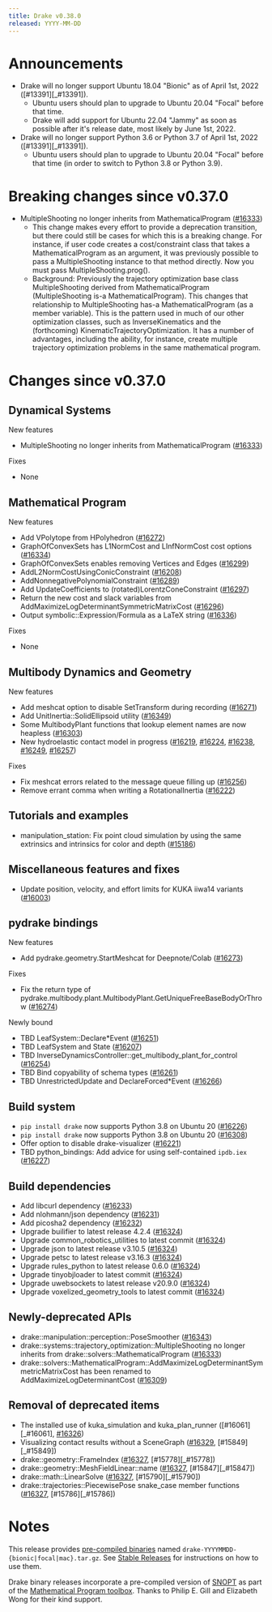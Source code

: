```yaml
---
title: Drake v0.38.0
released: YYYY-MM-DD
---
```


# Announcements

* Drake will no longer support Ubuntu 18.04 "Bionic" as of April 1st, 2022
  ([#13391][_#13391]).
  * Ubuntu users should plan to upgrade to Ubuntu 20.04 "Focal" before that
    time.
  * Drake will add support for Ubuntu 22.04 "Jammy" as soon as possible
    after it's release date, most likely by June 1st, 2022.
* Drake will no longer support Python 3.6 or Python 3.7 of April 1st, 2022
  ([#13391][_#13391]).
  * Ubuntu users should plan to upgrade to Ubuntu 20.04 "Focal" before that
    time (in order to switch to Python 3.8 or Python 3.9).

# Breaking changes since v0.37.0

* MultipleShooting no longer inherits from MathematicalProgram ([#16333][_#16333])
  * This change makes every effort to provide a deprecation transition,
    but there could still be cases for which this is a breaking change.
    For instance, if user code creates a cost/constraint class that takes a
    MathematicalProgram as an argument, it was previously possible to pass a
    MultipleShooting instance to that method directly. Now you must pass
    MultipleShooting.prog(). 
  * Background: Previously the trajectory optimization base class
    MultipleShooting derived from MathematicalProgram (MultipleShooting is-a
    MathematicalProgram). This changes that relationship to MultipleShooting
    has-a MathematicalProgram (as a member variable). This is the pattern
    used in much of our other optimization classes, such as InverseKinematics
    and the (forthcoming) KinematicTrajectoryOptimization. It has a number of
    advantages, including the ability, for instance, create multiple
    trajectory optimization problems in the same mathematical program.

# Changes since v0.37.0

## Dynamical Systems

<!-- <relnotes for systems go here> -->

New features

* MultipleShooting no longer inherits from MathematicalProgram ([#16333][_#16333])

Fixes

* None

## Mathematical Program

<!-- <relnotes for solvers go here> -->

New features

* Add VPolytope from HPolyhedron ([#16272][_#16272])
* GraphOfConvexSets has L1NormCost and LInfNormCost cost options ([#16334][_#16334])
* GraphOfConvexSets enables removing Vertices and Edges ([#16299][_#16299])
* AddL2NormCostUsingConicConstraint ([#16208][_#16208])
* AddNonnegativePolynomialConstraint ([#16289][_#16289])
* Add UpdateCoefficients to (rotated)LorentzConeConstraint ([#16297][_#16297])
* Return the new cost and slack variables from AddMaximizeLogDeterminantSymmetricMatrixCost ([#16296][_#16296])
* Output symbolic::Expression/Formula as a LaTeX string ([#16336][_#16336])

Fixes

* None

## Multibody Dynamics and Geometry

<!-- <relnotes for geometry,multibody go here> -->


New features

* Add meshcat option to disable SetTransform during recording ([#16271][_#16271])
* Add UnitInertia::SolidEllipsoid utility ([#16349][_#16349])
* Some MultibodyPlant functions that lookup element names are now heapless ([#16303][_#16303])
* New hydroelastic contact model in progress ([#16219][_#16219], [#16224][_#16224], [#16238][_#16238], [#16249][_#16249], [#16257][_#16257])

Fixes

* Fix meshcat errors related to the message queue filling up ([#16256][_#16256])
* Remove errant comma when writing a RotationalInertia ([#16222][_#16222])

## Tutorials and examples

<!-- <relnotes for examples,tutorials go here> -->

* manipulation_station: Fix point cloud simulation by using the same extrinsics and intrinsics for color and depth ([#15186][_#15186])

## Miscellaneous features and fixes

<!-- <relnotes for common,math,lcm,lcmtypes,manipulation,perception go here> -->

* Update position, velocity, and effort limits for KUKA iiwa14 variants ([#16003][_#16003])

## pydrake bindings

<!-- <relnotes for bindings go here> -->

New features

* Add pydrake.geometry.StartMeshcat for Deepnote/Colab ([#16273][_#16273])

Fixes

* Fix the return type of pydrake.multibody.plant.MultibodyPlant.GetUniqueFreeBaseBodyOrThrow ([#16274][_#16274])

Newly bound

* TBD LeafSystem::Declare*Event ([#16251][_#16251])
* TBD LeafSystem and State ([#16207][_#16207])
* TBD InverseDynamicsController::get_multibody_plant_for_control ([#16254][_#16254])
* TBD Bind copyability of schema types ([#16261][_#16261])
* TBD UnrestrictedUpdate and DeclareForced*Event ([#16266][_#16266])

## Build system

<!-- <relnotes for cmake,doc,setup,third_party,tools go here> -->

* `pip install drake` now supports Python 3.8 on Ubuntu 20 ([#16226][_#16226])
* `pip install drake` now supports Python 3.8 on Ubuntu 20 ([#16308][_#16308])
* Offer option to disable drake-visualizer ([#16221][_#16221])
* TBD python_bindings: Add advice for using self-contained `ipdb.iex` ([#16227][_#16227])

## Build dependencies

<!-- Manually relocate any "Upgrade foo_external to latest" lines to here, -->
<!-- and then sort them alphabetically. -->

* Add libcurl dependency ([#16233][_#16233])
* Add nlohmann/json dependency ([#16231][_#16231])
* Add picosha2 dependency ([#16232][_#16232])
* Upgrade builifier to latest release 4.2.4 ([#16324][_#16324])
* Upgrade common_robotics_utilities to latest commit ([#16324][_#16324])
* Upgrade json to latest release v3.10.5 ([#16324][_#16324])
* Upgrade petsc to latest release v3.16.3 ([#16324][_#16324])
* Upgrade rules_python to latest release 0.6.0 ([#16324][_#16324])
* Upgrade tinyobjloader to latest commit ([#16324][_#16324])
* Upgrade uwebsockets to latest release v20.9.0 ([#16324][_#16324])
* Upgrade voxelized_geometry_tools to latest commit ([#16324][_#16324])

## Newly-deprecated APIs

* drake::manipulation::perception::PoseSmoother ([#16343][_#16343])
* drake::systems::trajectory_optimization::MultipleShooting no longer inherits from drake::solvers::MathematicalProgram ([#16333][_#16333])
* drake::solvers::MathematicalProgram::AddMaximizeLogDeterminantSymmetricMatrixCost has been renamed to AddMaximizeLogDeterminantCost ([#16309][_#16309])

## Removal of deprecated items

* The installed use of kuka_simulation and kuka_plan_runner ([#16061][_#16061], [#16326][_#16326])
* Visualizing contact results without a SceneGraph ([#16329][_#16329], [#15849][_#15849])
* drake::geometry::FrameIndex ([#16327][_#16327], [#15778][_#15778])
* drake::geometry::MeshFieldLinear::name ([#16327][_#16327], [#15847][_#15847])
* drake::math::LinearSolve ([#16327][_#16327], [#15790][_#15790])
* drake::trajectories::PiecewisePose snake_case member functions ([#16327][_#16327], [#15786][_#15786])

# Notes

This release provides [pre-compiled binaries](https://github.com/RobotLocomotion/drake/releases/tag/v0.38.0) named
``drake-YYYYMMDD-{bionic|focal|mac}.tar.gz``. See [Stable Releases](/from_binary.html#stable-releases) for instructions on how to use them.

Drake binary releases incorporate a pre-compiled version of [SNOPT](https://ccom.ucsd.edu/~optimizers/solvers/snopt/) as part of the
[Mathematical Program toolbox](https://drake.mit.edu/doxygen_cxx/group__solvers.html). Thanks to
Philip E. Gill and Elizabeth Wong for their kind support.

<!-- <begin issue links> -->
[_#15186]: https://github.com/RobotLocomotion/drake/pull/15186
[_#16003]: https://github.com/RobotLocomotion/drake/pull/16003
[_#16207]: https://github.com/RobotLocomotion/drake/pull/16207
[_#16208]: https://github.com/RobotLocomotion/drake/pull/16208
[_#16219]: https://github.com/RobotLocomotion/drake/pull/16219
[_#16221]: https://github.com/RobotLocomotion/drake/pull/16221
[_#16222]: https://github.com/RobotLocomotion/drake/pull/16222
[_#16224]: https://github.com/RobotLocomotion/drake/pull/16224
[_#16226]: https://github.com/RobotLocomotion/drake/pull/16226
[_#16227]: https://github.com/RobotLocomotion/drake/pull/16227
[_#16231]: https://github.com/RobotLocomotion/drake/pull/16231
[_#16232]: https://github.com/RobotLocomotion/drake/pull/16232
[_#16233]: https://github.com/RobotLocomotion/drake/pull/16233
[_#16238]: https://github.com/RobotLocomotion/drake/pull/16238
[_#16249]: https://github.com/RobotLocomotion/drake/pull/16249
[_#16251]: https://github.com/RobotLocomotion/drake/pull/16251
[_#16254]: https://github.com/RobotLocomotion/drake/pull/16254
[_#16256]: https://github.com/RobotLocomotion/drake/pull/16256
[_#16257]: https://github.com/RobotLocomotion/drake/pull/16257
[_#16261]: https://github.com/RobotLocomotion/drake/pull/16261
[_#16266]: https://github.com/RobotLocomotion/drake/pull/16266
[_#16271]: https://github.com/RobotLocomotion/drake/pull/16271
[_#16272]: https://github.com/RobotLocomotion/drake/pull/16272
[_#16273]: https://github.com/RobotLocomotion/drake/pull/16273
[_#16274]: https://github.com/RobotLocomotion/drake/pull/16274
[_#16289]: https://github.com/RobotLocomotion/drake/pull/16289
[_#16296]: https://github.com/RobotLocomotion/drake/pull/16296
[_#16297]: https://github.com/RobotLocomotion/drake/pull/16297
[_#16299]: https://github.com/RobotLocomotion/drake/pull/16299
[_#16303]: https://github.com/RobotLocomotion/drake/pull/16303
[_#16308]: https://github.com/RobotLocomotion/drake/pull/16308
[_#16309]: https://github.com/RobotLocomotion/drake/pull/16309
[_#16324]: https://github.com/RobotLocomotion/drake/pull/16324
[_#16326]: https://github.com/RobotLocomotion/drake/pull/16326
[_#16327]: https://github.com/RobotLocomotion/drake/pull/16327
[_#16329]: https://github.com/RobotLocomotion/drake/pull/16329
[_#16333]: https://github.com/RobotLocomotion/drake/pull/16333
[_#16334]: https://github.com/RobotLocomotion/drake/pull/16334
[_#16336]: https://github.com/RobotLocomotion/drake/pull/16336
[_#16343]: https://github.com/RobotLocomotion/drake/pull/16343
[_#16349]: https://github.com/RobotLocomotion/drake/pull/16349
<!-- <end issue links> -->

<!--
  Current oldest_commit 5357d9aad2a9e34c8a2d283de7a93a6595c5293a (exclusive).
  Current newest_commit 135dc5a3fc652256f185f732e61cde47eeb95d73 (inclusive).
-->
